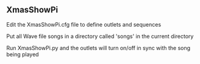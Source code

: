 ## XmasShowPi


Edit the XmasShowPi.cfg file to define outlets and sequences

Put all Wave file songs in a directory called 'songs' in the current directory

Run XmasShowPi.py and the outlets will turn on/off in sync with the song being played
